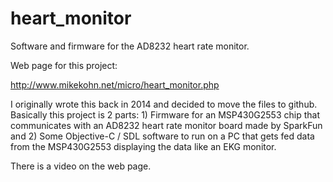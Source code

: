 # heart_monitor
Software and firmware for the AD8232 heart rate monitor.

Web page for this project:

http://www.mikekohn.net/micro/heart_monitor.php

I originally wrote this back in 2014 and decided to move the files to github.
Basically this project is 2 parts: 1) Firmware for an MSP430G2553 chip that
communicates with an AD8232 heart rate monitor board made by SparkFun and
2) Some Objective-C / SDL software to run on a PC that gets fed data from
the MSP430G2553 displaying the data like an EKG monitor.

There is a video on the web page.

